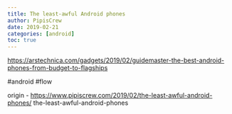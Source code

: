 ```yaml
---
title: The least-awful Android phones
author: PipisCrew
date: 2019-02-21
categories: [android]
toc: true
---
```


https://arstechnica.com/gadgets/2019/02/guidemaster-the-best-android-phones-from-budget-to-flagships

#android #flow

origin - https://www.pipiscrew.com/2019/02/the-least-awful-android-phones/ the-least-awful-android-phones